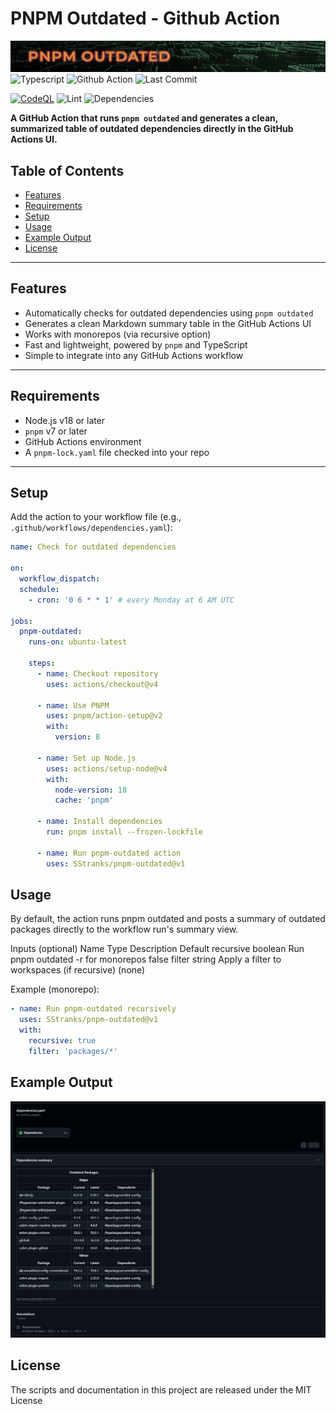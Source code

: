 # PNPM Outdated - Github Action

![Repository Banner](repo_banner.jpg)
![Typescript](https://img.shields.io/badge/language-typescript-blue)
![Github Action](https://img.shields.io/badge/Platform-github-blueviolet)
![Last Commit](https://img.shields.io/github/last-commit/SStranks/pnpm-outdated)

[![CodeQL](https://github.com/SStranks/pnpm-outdated/actions/workflows/github-code-scanning/codeql/badge.svg)](https://github.com/SStranks/pnpm-outdated/actions/workflows/github-code-scanning/codeql)
![Lint](https://github.com/SStranks/pnpm-outdated/actions/workflows/lint.yaml/badge.svg)
![Dependencies](https://github.com/SStranks/pnpm-outdated/actions/workflows/dependencies.yaml/badge.svg)

**A GitHub Action that runs `pnpm outdated` and generates a clean, summarized table of outdated dependencies directly in the GitHub Actions UI.**

## Table of Contents

- [Features](#features)
- [Requirements](#requirements)
- [Setup](#setup)
- [Usage](#usage)
- [Example Output](#example-output)
- [License](#license)

---

## Features

- Automatically checks for outdated dependencies using `pnpm outdated`
- Generates a clean Markdown summary table in the GitHub Actions UI
- Works with monorepos (via recursive option)
- Fast and lightweight, powered by `pnpm` and TypeScript
- Simple to integrate into any GitHub Actions workflow

---

## Requirements

- Node.js v18 or later
- `pnpm` v7 or later
- GitHub Actions environment
- A `pnpm-lock.yaml` file checked into your repo

---

## Setup

Add the action to your workflow file (e.g., `.github/workflows/dependencies.yaml`):

```yaml
name: Check for outdated dependencies

on:
  workflow_dispatch:
  schedule:
    - cron: '0 6 * * 1' # every Monday at 6 AM UTC

jobs:
  pnpm-outdated:
    runs-on: ubuntu-latest

    steps:
      - name: Checkout repository
        uses: actions/checkout@v4

      - name: Use PNPM
        uses: pnpm/action-setup@v2
        with:
          version: 8

      - name: Set up Node.js
        uses: actions/setup-node@v4
        with:
          node-version: 18
          cache: 'pnpm'

      - name: Install dependencies
        run: pnpm install --frozen-lockfile

      - name: Run pnpm-outdated action
        uses: SStranks/pnpm-outdated@v1
```

## Usage

By default, the action runs pnpm outdated and posts a summary of outdated packages directly to the workflow run's summary view.

Inputs (optional)
Name Type Description Default
recursive boolean Run pnpm outdated -r for monorepos false
filter string Apply a filter to workspaces (if recursive) (none)

Example (monorepo):

```yaml
- name: Run pnpm-outdated recursively
  uses: SStranks/pnpm-outdated@v1
  with:
    recursive: true
    filter: 'packages/*'
```

## Example Output

![Example Output](example.jpg)

## License

The scripts and documentation in this project are released under the MIT License
